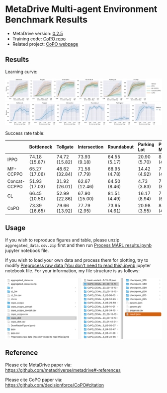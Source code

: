 # MetaDrive Multi-agent Environment Benchmark Results



* MetaDrive version: [0.2.5](https://github.com/metadriverse/metadrive/tree/releases/0.2.5)
* Training code: [CoPO repo](https://github.com/decisionforce/CoPO)
* Related project: [CoPO webpage](https://decisionforce.github.io/CoPO/)


## Results

Learning curve:

![](figs/learning_curve.png)
![](figs/cl_learning_curve.png)

Success rate table:

|              | Bottleneck    | Tollgate      | Intersection   | Roundabout   | Parking Lot   | PG Map       |
|:-------------|:--------------|:--------------|:---------------|:-------------|:--------------|:-------------|
| IPPO         | 74.18 (15.87) | 74.72 (15.82) | 73.93 (9.18)   | 64.55 (5.17) | 20.90 (5.70)  | 83.82 (4.40) |
| MF-CCPPO     | 65.27 (17.06) | 48.62 (32.84) | 71.58 (7.79)   | 68.95 (4.78) | 14.42 (4.92)  | 79.63 (4.71) |
| Concat-CCPPO | 51.93 (17.03) | 31.92 (26.01) | 62.67 (12.46)  | 64.50 (8.46) | 4.73 (3.83)   | 75.38 (8.69) |
| CL           | 66.45 (10.50) | 52.99 (22.86) | 67.90 (15.00)  | 81.51 (4.49) | 16.17 (8.94)  | 77.96 (6.95) |
| CoPO         | 73.39 (16.65) | 79.66 (13.92) | 77.79 (2.95)   | 73.65 (4.61) | 20.98 (3.55)  | 80.24 (4.21) |

## Usage

If you wish to reproduce figures and table, please unzip `aggregated_data.csv.zip` first and then run 
[Process MARL results.ipynb](Process%20MARL%20results.ipynb) jupyter notebook file.


If you wish to load your own data and process them for plotting, try to modify 
[Preprocess raw data (You don't need to read this).ipynb](Preprocess%20raw%20data%20(You%20don't%20need%20to%20read%20this).ipynb) 
jupyter notebook file.
For your information, my file structure is as follows:

![](figs/file_structure.png)

## Reference

Please cite MetaDrive paper via: https://github.com/metadriverse/metadrive#-references

Please cite CoPO paper via: https://github.com/decisionforce/CoPO#citation
